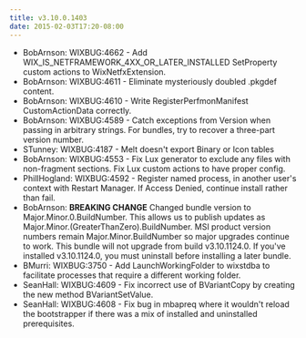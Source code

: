 ```yaml
---
title: v3.10.0.1403
date: 2015-02-03T17:20-08:00
---
```

* BobArnson: WIXBUG:4662 - Add WIX_IS_NETFRAMEWORK_4XX_OR_LATER_INSTALLED SetProperty custom actions to WixNetfxExtension.
* BobArnson: WIXBUG:4611 - Eliminate mysteriously doubled .pkgdef content.
* BobArnson: WIXBUG:4610 - Write RegisterPerfmonManifest CustomActionData correctly.
* BobArnson: WIXBUG:4589 - Catch exceptions from Version when passing in arbitrary strings. For bundles, try to recover a three-part version number.
* STunney: WIXBUG:4187 - Melt doesn't export Binary or Icon tables
* BobArnson: WIXBUG:4553 - Fix Lux generator to exclude any files with non-fragment sections. Fix Lux custom actions to have proper config.
* PhillHogland: WIXBUG:4592 - Register named process, in another user's context with Restart Manager.  If Access Denied, continue install rather than fail.
* BobArnson: **BREAKING CHANGE** Changed bundle version to Major.Minor.0.BuildNumber. This allows us to publish updates as Major.Minor.(GreaterThanZero).BuildNumber. MSI product version numbers remain Major.Minor.BuildNumber so major upgrades continue to work. This bundle will not upgrade from build v3.10.1124.0. If you've installed v3.10.1124.0, you must uninstall before installing a later bundle.
* BMurri: WIXBUG:3750 - Add LaunchWorkingFolder to wixstdba to facilitate processes that require a different working folder.
* SeanHall: WIXBUG:4609 - Fix incorrect use of BVariantCopy by creating the new method BVariantSetValue.
* SeanHall: WIXBUG:4608 - Fix bug in mbapreq where it wouldn't reload the bootstrapper if there was a mix of installed and uninstalled prerequisites.